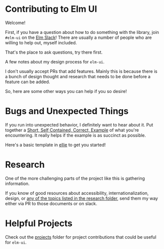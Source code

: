 # Contributing to Elm UI

Welcome!

First, if you have a question about how to do something with the library, join `#elm-ui` on the [Elm Slack](https://elmlang.herokuapp.com/)!  There are usually a number of people who are willing to help out, myself included.

That's the place to ask questions, try there first.

A few notes about my design process for `elm-ui`.

I don't usually accept PRs that add features. Mainly this is because there is a bunch of design thought and research that needs to be done before a feature can be added.

So, here are some other ways you can help if you so desire!

# Bugs and Unexpected Things

If you run into unexpected behavior, I definitely want to hear about it. Put together a [Short, Self Contained, Correct, Example](http://sscce.org/) of what you're encountering.  It really helps if the example is as succinct as possible.

Here's a basic template in [ellie](https://ellie-app.com/3fhCyrxjLw3a1) to get you started!

# Research

One of the more challenging parts of the project like this is gathering information.

If you know of good resources about accessibility, internationalization, design, or [any of the topics listed in the research folder](https://github.com/mdgriffith/elm-ui/tree/master/notes/research), send them my way either via PR to those documents or on slack.


# Helpful Projects

Check out the [projects](https://github.com/mdgriffith/elm-ui/tree/master/notes/projects) folder for project contributions that could be useful for `elm-ui`.